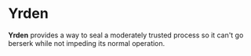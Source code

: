 # Yrden

**Yrden** provides a way to seal a moderately trusted process so it can't go
berserk while not impeding its normal operation.
